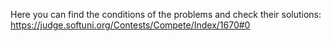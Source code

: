 Here you can find the conditions of the problems and check their solutions:
https://judge.softuni.org/Contests/Compete/Index/1670#0